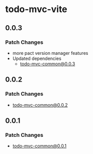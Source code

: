 # todo-mvc-vite

## 0.0.3

### Patch Changes

- more pact version manager features
- Updated dependencies
  - todo-mvc-common@0.0.3

## 0.0.2

### Patch Changes

- todo-mvc-common@0.0.2

## 0.0.1

### Patch Changes

- todo-mvc-common@0.0.1
